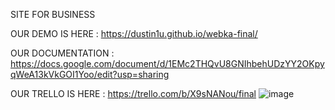 SITE FOR BUSINESS



OUR DEMO IS HERE : https://dustin1u.github.io/webka-final/


OUR DOCUMENTATION : https://docs.google.com/document/d/1EMc2THQvU8GNIhbehUDzYY2OKpyqWeA13kVkGOI1Yoo/edit?usp=sharing


OUR TRELLO IS HERE : https://trello.com/b/X9sNANou/final
![image](https://user-images.githubusercontent.com/91417345/146787485-73d5f65b-51a1-411b-83ac-34054967ce85.png)

